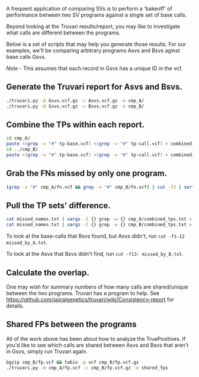 A frequent application of comparing SVs is to perform a 'bakeoff' of performance
between two SV programs against a single set of base calls.

Beyond looking at the Truvari results/report, you may like to investigate what calls
are different between the programs.

Below is a set of scripts that may help you generate those results. For our examples,
we'll be comparing arbitrary programs Asvs and Bsvs aginst base calls Gsvs.

*_Note_* - This assumes that each record in Gsvs has a unique ID in the vcf.

Generate the Truvari report for Asvs and Bsvs.
----------------------------------------------

```bash
./truvari.py -b Gsvs.vcf.gz -c Asvs.vcf.gz -o cmp_A/
./truvari.py -b Gsvs.vcf.gz -c Bsvs.vcf.gz -o cmp_B/
```

Combine the TPs within each report.
-----------------------------------

```bash
cd cmp_A/
paste <(grep -v "#" tp-base.vcf) <(grep -v "#" tp-call.vcf) > combined_tps.txt
cd ../cmp_B/
paste <(grep -v "#" tp-base.vcf) <(grep -v "#" tp-call.vcf) > combined_tps.txt
```

Grab the FNs missed by only one program.
----------------------------------------

```bash
(grep -v "#" cmp_A/fn.vcf && grep -v "#" cmp_B/fn.vcf) | cut -f3 | sort | uniq -c | grep "^ *1 " | cut -f2- -d1 > missed_names.txt
```

Pull the TP sets' difference.
-----------------------------

```bash
cat missed_names.txt | xargs -I {} grep -w {} cmp_A/combined_tps.txt > missed_by_B.txt
cat missed_names.txt | xargs -I {} grep -w {} cmp_B/combined_tps.txt > missed_by_A.txt
```

To look at the base-calls that Bsvs found, but Asvs didn't, run `cut -f1-12 missed_by_A.txt`.

To look at the Asvs that Bsvs didn't find, run `cut -f13- missed_by_B.txt`.

Calculate the overlap.
----------------------

One may wish for summary numbers of how many calls are shared/unique between the two programs.
Truvari has a program to help. See https://github.com/spiralgenetics/truvari/wiki/Consistency-report for details.

Shared FPs between the programs
-------------------------------

All of the work above has been about how to analyze the TruePositives. If you'd like to see which calls are shared between Asvs and Bsvs that aren't in Gsvs, simply run Truvari again.

```bash
bgzip cmp_B/fp.vcf && tabix -p vcf cmp_B/fp.vcf.gz
./truvari.py -b cmp_A/fp.vcf -c cmp_B/fp.vcf.gz -o shared_fps
```